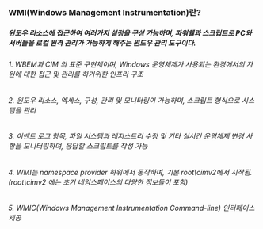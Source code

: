### WMI(Windows Management Instrumentation)란?
##### 윈도우 리소스에 접근하여 여러가지 설정을 구성 가능하며, 파워쉘과 스크립트로 PC와 서버들을 로컬 원격 관리가 가능하게 해주는 윈도우 관리 도구이다.
###### 1. WBEM과 CIM 의 표준 구현체이며, Windows 운영체제가 사용되는 환경에서의 자원에 대한 접근 및 관리를 하기위한 인프라 구조
###### 2. 윈도우 리소스, 엑세스, 구성, 관리 및 모니터링이 가능하며, 스크립트 형식으로 시스템을 관리
###### 3. 이벤트 로그 항목, 파일 시스템과 레지스트리 수정 및 기타 실시간 운영체제 변경 사항을 모니터링하며, 응답할 스크립트를 작성 가능
###### 4. WMI는 namespace provider 하위에서 동작하며, 기본 root\cimv2에서 시작됨.(root\cimv2 에는 초기 네임스페이스의 다양한 정보들이 포함)
###### 5. WMIC(Windows Management Instrumentation Command-line) 인터페이스 제공
